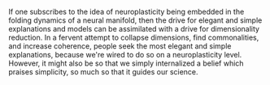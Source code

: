 If one subscribes to the idea of neuroplasticity being embedded in the folding dynamics of a neural manifold, then the drive for elegant and simple explanations and models can be assimilated with a drive for dimensionality reduction. In a fervent attempt to collapse dimensions, find commonalities, and increase coherence, people seek the most elegant and simple explanations, because we're wired to do so on a neuroplasticity level. However, it might also be so that we simply internalized a belief which praises simplicity, so much so that it guides our science.